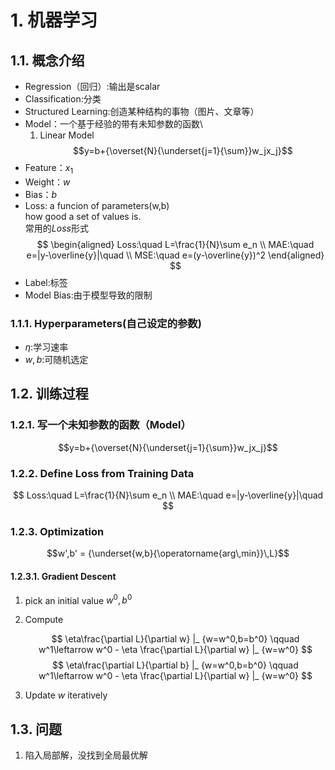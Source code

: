 
# 1. 机器学习

## 1.1. 概念介绍

- Regression（回归）:输出是scalar
- Classification:分类
- Structured Learning:创造某种结构的事物（图片、文章等）
- Model：一个基于经验的带有未知参数的函数\
  1. Linear Model
  $$y=b+{\overset{N}{\underset{j=1}{\sum}}w_jx_j}$$
- Feature：$x_1$
- Weight：$w$
- Bias：$b$
- Loss: a funcion of parameters(w,b)\
how good a set of values is.\
常用的$Loss$形式
$$
    \begin{aligned}
    Loss:\quad L=\frac{1}{N}\sum e_n  \\
    MAE:\quad e=|y-\overline{y}|\quad  \\
    MSE:\quad e=(y-\overline{y})^2
    \end{aligned}
$$
- Label:标签
- Model Bias:由于模型导致的限制
  
### 1.1.1. Hyperparameters(自己设定的参数)

- $\eta$:学习速率
- $w,b$:可随机选定
  
## 1.2. 训练过程

### 1.2.1. 写一个未知参数的函数（Model）

$$y=b+{\overset{N}{\underset{j=1}{\sum}}w_jx_j}$$

### 1.2.2. Define Loss from Training Data

$$
    Loss:\quad L=\frac{1}{N}\sum e_n  \\
    MAE:\quad e=|y-\overline{y}|\quad
$$

### 1.2.3. Optimization &nbsp; 

$$w',b' = {\underset{w,b}{\operatorname{arg\,min}}\,L}$$

#### 1.2.3.1. Gradient Descent

1. pick an initial value $w^0,b^0$
2. Compute

    $$
    \eta\frac{\partial L}{\partial w} |_ {w=w^0,b=b^0} \qquad  w^1\leftarrow w^0 - \eta \frac{\partial L}{\partial w} |_ {w=w^0} 
    $$
    $$
    \eta\frac{\partial L}{\partial b} |_ {w=w^0,b=b^0} \qquad  w^1\leftarrow w^0 - \eta \frac{\partial L}{\partial w} |_ {w=w^0}
    $$

3. Update $w$ iteratively

## 1.3. 问题

1. 陷入局部解，没找到全局最优解